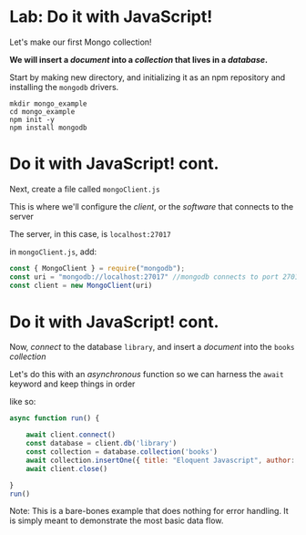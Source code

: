 # Lab: Do it with JavaScript!

Let's make our first Mongo collection! 

**We will insert a *document* into a *collection* that lives in a *database*.**

Start by making new directory, and initializing it as an npm repository and installing the `mongodb` drivers. 

```
mkdir mongo_example
cd mongo_example
npm init -y
npm install mongodb
```

# Do it with JavaScript! cont.

Next, create a file called `mongoClient.js`

This is where we'll configure the *client*, or the *software* that connects to the server

The server, in this case, is `localhost:27017`

in `mongoClient.js`, add:

```javascript
const { MongoClient } = require("mongodb");
const uri = "mongodb://localhost:27017" //mongodb connects to port 27017 by default
const client = new MongoClient(uri)
```

# Do it with JavaScript! cont.

Now, *connect* to the database `library`, and insert a *document* into the `books` *collection*

Let's do this with an *asynchronous* function so we can harness the `await` keyword and keep things in order

like so:

```javascript
async function run() {

    await client.connect()
    const database = client.db('library')
    const collection = database.collection('books')
    await collection.insertOne({ title: "Eloquent Javascript", author: "Marijn Haverbeke" })
    await client.close()

}
run()
```
Note: This is a bare-bones example that does nothing for error handling. It is simply meant to demonstrate the most basic data flow.